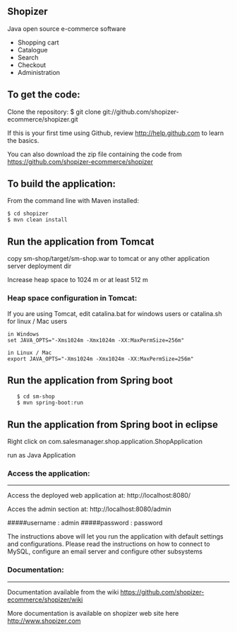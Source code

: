 Shopizer 
-------------------

Java open source e-commerce software

- Shopping cart
- Catalogue
- Search
- Checkout
- Administration


To get the code:
-------------------
Clone the repository:
$ git clone git://github.com/shopizer-ecommerce/shopizer.git

If this is your first time using Github, review http://help.github.com to learn the basics.

You can also download the zip file containing the code from https://github.com/shopizer-ecommerce/shopizer 

To build the application:
-------------------	
From the command line with Maven installed:

	$ cd shopizer
	$ mvn clean install
	

Run the application from Tomcat 
-------------------
copy sm-shop/target/sm-shop.war to tomcat or any other application server deployment dir

Increase heap space to 1024 m or at least 512 m

### Heap space configuration in Tomcat:


If you are using Tomcat, edit catalina.bat for windows users or catalina.sh for linux / Mac users

	in Windows
	set JAVA_OPTS="-Xms1024m -Xmx1024m -XX:MaxPermSize=256m" 
	
	in Linux / Mac
	export JAVA_OPTS="-Xms1024m -Xmx1024m -XX:MaxPermSize=256m" 

Run the application from Spring boot 
-------------------

       $ cd sm-shop
       $ mvn spring-boot:run

Run the application from Spring boot in eclipse
-------------------

Right click on com.salesmanager.shop.application.ShopApplication

run as Java Application

### Access the application:
-------------------

Access the deployed web application at: http://localhost:8080/

Acces the admin section at: http://localhost:8080/admin

#####username : admin
#####password : password

The instructions above will let you run the application with default settings and configurations.
Please read the instructions on how to connect to MySQL, configure an email server and configure other subsystems


### Documentation:
-------------------

Documentation available from the wiki <https://github.com/shopizer-ecommerce/shopizer/wiki>

More documentation is available on shopizer web site here <http://www.shopizer.com>
